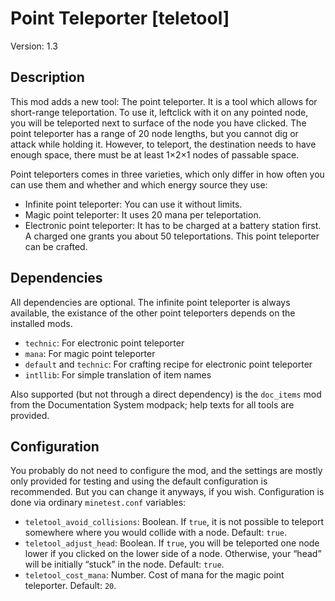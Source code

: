 # Point Teleporter [teletool]
Version: 1.3

## Description
This mod adds a new tool: The point teleporter. It is a tool which allows for short-range teleportation.
To use it, leftclick with it on any pointed node, you will be teleported next to surface of the node you have clicked.
The point teleporter has a range of 20 node lengths, but you cannot dig or attack while holding it.
However, to teleport, the destination needs to have enough space, there must be at least 1×2×1 nodes of passable space.

Point teleporters comes in three varieties, which only differ in how often you can use them and whether and which energy source they use:
* Infinite point teleporter: You can use it without limits.
* Magic point teleporter: It uses 20 mana per teleportation.
* Electronic point teleporter: It has to be charged at a battery station first. A charged one grants you about 50 teleportations. This point teleporter can be crafted.

## Dependencies
All dependencies are optional. The infinite point teleporter is always available, the existance of the other point teleporters depends on
the installed mods.

* `technic`: For electronic point teleporter
* `mana`: For magic point teleporter
* `default` and `technic`: For crafting recipe for electronic point teleporter
* `intllib`: For simple translation of item names

Also supported (but not through a direct dependency) is the `doc_items` mod from the Documentation System modpack; help texts for all tools are provided.

## Configuration
You probably do not need to configure the mod, and the settings are mostly only provided for testing and using the default
configuration is recommended. But you can change it anyways, if you wish. Configuration is done via ordinary `minetest.conf` variables:

* `teletool_avoid_collisions`: Boolean. If `true`, it is not possible to teleport somewhere where you would collide with a node. Default: `true`.
* `teletool_adjust_head`: Boolean. If `true`, you will be teleported one node lower if you clicked on the lower side of a node. Otherwise, your “head” will be initially “stuck” in the node. Default: `true`.
* `teletool_cost_mana`: Number. Cost of mana for the magic point teleporter. Default: `20`.
